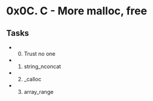 # 0x0C. C - More malloc, free

## Tasks

- 0. Trust no one

- 1. string_nconcat

- 2. _calloc

- 3. array_range
